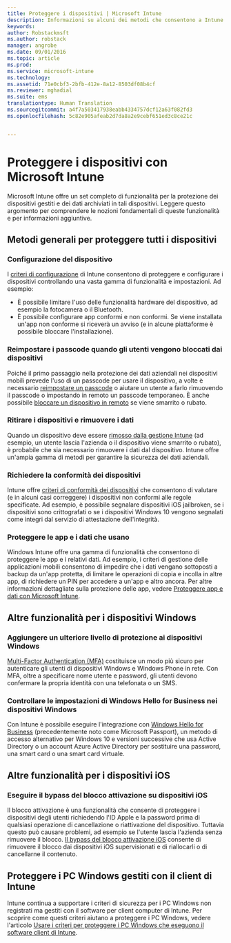 ```yaml
---
title: Proteggere i dispositivi | Microsoft Intune
description: Informazioni su alcuni dei metodi che consentono a Intune di proteggere i dispositivi da accessi non autorizzati e altre minacce.
keywords: 
author: Robstackmsft
ms.author: robstack
manager: angrobe
ms.date: 09/01/2016
ms.topic: article
ms.prod: 
ms.service: microsoft-intune
ms.technology: 
ms.assetid: 71e0cbf3-2bfb-412e-8a12-8503df08b4cf
ms.reviewer: mghadial
ms.suite: ems
translationtype: Human Translation
ms.sourcegitcommit: a4f7a503417938eabb4334757dcf12a63f082fd3
ms.openlocfilehash: 5c82e905afeab2d7da8a2e9cebf651ed3c8ce21c


---
```


# Proteggere i dispositivi con Microsoft Intune

Microsoft Intune offre un set completo di funzionalità per la protezione dei dispositivi gestiti e dei dati archiviati in tali dispositivi. Leggere questo argomento per comprendere le nozioni fondamentali di queste funzionalità e per informazioni aggiuntive.

## Metodi generali per proteggere tutti i dispositivi

### Configurazione del dispositivo
I [criteri di configurazione](manage-settings-and-features-on-your-devices-with-microsoft-intune-policies.md) di Intune consentono di proteggere e configurare i dispositivi controllando una vasta gamma di funzionalità e impostazioni. Ad esempio:
- È possibile limitare l'uso delle funzionalità hardware del dispositivo, ad esempio la fotocamera o il Bluetooth.
- È possibile configurare app conformi e non conformi. Se viene installata un'app non conforme si riceverà un avviso (e in alcune piattaforme è possibile bloccare l'installazione).

### Reimpostare i passcode quando gli utenti vengono bloccati dai dispositivi
Poiché il primo passaggio nella protezione dei dati aziendali nei dispositivi mobili prevede l'uso di un passcode per usare il dispositivo, a volte è necessario [reimpostare un passcode](use-remote-lock-and-passcode-reset-in-microsoft-intune.md) o aiutare un utente a farlo rimuovendo il passcode o impostando in remoto un passcode temporaneo. È anche possibile [bloccare un dispositivo in remoto](use-remote-lock-and-passcode-reset-in-microsoft-intune.md) se viene smarrito o rubato.

### Ritirare i dispositivi e rimuovere i dati
Quando un dispositivo deve essere [rimosso dalla gestione Intune](retire-devices-from-microsoft-intune-management) (ad esempio, un utente lascia l'azienda o il dispositivo viene smarrito o rubato), è probabile che sia necessario rimuovere i dati dal dispositivo. Intune offre un'ampia gamma di metodi per garantire la sicurezza dei dati aziendali.

### Richiedere la conformità dei dispositivi
Intune offre [criteri di conformità dei dispositivi](introduction-to-device-compliance-policies-in-microsoft-intune) che consentono di valutare (e in alcuni casi correggere) i dispositivi non conformi alle regole specificate. Ad esempio, è possibile segnalare dispositivi iOS jailbroken, se i dispositivi sono crittografati o se i dispositivi Windows 10 vengono segnalati come integri dal servizio di attestazione dell'integrità.

### Proteggere le app e i dati che usano
Windows Intune offre una gamma di funzionalità che consentono di proteggere le app e i relativi dati. Ad esempio, i criteri di gestione delle applicazioni mobili consentono di impedire che i dati vengano sottoposti a backup da un'app protetta, di limitare le operazioni di copia e incolla in altre app, di richiedere un PIN per accedere a un'app e altro ancora. Per altre informazioni dettagliate sulla protezione delle app, vedere [Proteggere app e dati con Microsoft Intune](protect-apps-and-data-with-microsoft-intune).

## Altre funzionalità per i dispositivi Windows

### Aggiungere un ulteriore livello di protezione ai dispositivi Windows
[Multi-Factor Authentication (MFA)](protect-windows-devices-with-multi-factor-authentication.md) costituisce un modo più sicuro per autenticare gli utenti di dispositivi Windows e Windows Phone in rete.  Con MFA, oltre a specificare nome utente e password, gli utenti devono confermare la propria identità con una telefonata o un SMS.

### Controllare le impostazioni di Windows Hello for Business nei dispositivi Windows
Con Intune è possibile eseguire l'integrazione con [Windows Hello for Business](control-microsoft-passport-settings-on-devices-with-microsoft-intune.md) (precedentemente noto come Microsoft Passport), un metodo di accesso alternativo per Windows 10 e versioni successive che usa Active Directory o un account Azure Active Directory per sostituire una password, una smart card o una smart card virtuale.

## Altre funzionalità per i dispositivi iOS

### Eseguire il bypass del blocco attivazione su dispositivi iOS
Il blocco attivazione è una funzionalità che consente di proteggere i dispositivi degli utenti richiedendo l'ID Apple e la password prima di qualsiasi operazione di cancellazione o riattivazione del dispositivo. Tuttavia questo può causare problemi, ad esempio se l'utente lascia l'azienda senza rimuovere il blocco. [Il bypass del blocco attivazione iOS](help-protect-ios-devices-with-activation-lock-bypass-for-microsoft-intune.md) consente di rimuovere il blocco dai dispositivi iOS supervisionati e di riallocarli o di cancellarne il contenuto.



## Proteggere i PC Windows gestiti con il client di Intune
Intune continua a supportare i criteri di sicurezza per i PC Windows non registrati ma gestiti con il software per client computer di Intune. Per scoprire come questi criteri aiutano a proteggere i PC Windows, vedere l'articolo [Usare i criteri per proteggere i PC Windows che eseguono il software client di Intune](policies-to-protect-windows-pcs-in-microsoft-intune.md).



<!--HONumber=Oct16_HO4-->


